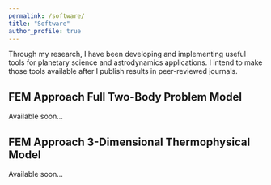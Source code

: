 ```yaml
---
permalink: /software/
title: "Software"
author_profile: true
---
```


Through my research, I have been developing and implementing useful tools for
planetary science and astrodynamics applications.
I intend to make those tools available after I publish results in peer-reviewed journals.

## FEM Approach Full Two-Body Problem Model
Available soon...

## FEM Approach 3-Dimensional Thermophysical Model
Available soon...
